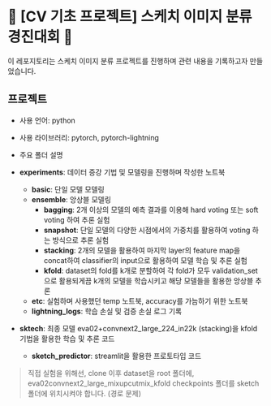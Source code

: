 # 🤗 [CV 기초 프로젝트] 스케치 이미지 분류 경진대회 🤗

이 레포지토리는 스케치 이미지 분류 프로젝트를 진행하며 관련 내용을 기록하고자 만들었습니다.

## 프로젝트

- 사용 언어: python
- 사용 라이브러리: pytorch, pytorch-lightning

- 주요 폴더 설명


- **experiments**: 데이터 증강 기법 및 모델링을 진행하며 작성한 노트북      
    - **basic**: 단일 모델 모델링      
    - **ensemble**: 앙상블 모델링   
        - **bagging**: 2개 이상의 모델의 예측 결과를 이용해 hard voting 또는 soft voting 하여 추론 실험   
        - **snapshot**: 단일 모델의 다양한 시점에서의 가중치를 활용하여 voting 하는 방식으로 추론 실험   
        - **stacking**: 2개의 모델을 활용하여 마지막 layer의 feature map을 concat하여 classifier의 input으로 활용하여 모델 학습 및 추론 실험   
        - **kfold**: dataset의 fold를 k개로 분할하여 각 fold가 모두 validation_set으로 활용되게끔 k개의 모델을 학습시키고 해당 모델들을 활용한 앙상블 추론   
    - **etc**: 실험하며 사용했던 temp 노트북, accuracy를 가늠하기 위한 노트북   
    - **lightning_logs**: 학습 손실 및 검증 손실 로그 기록

- **sktech**: 최종 모델 eva02+convnext2_large_224_in22k (stacking)을 kfold 기법을 활용한 학습 및 추론 코드

    - **sketch_predictor**: streamlit을 활용한 프로토타입 코드

> 직접 실험을 위해선, clone 이후 dataset을 root 폴더에, eva02convnext2_large_mixupcutmix_kfold checkpoints 폴더를 sketch 폴더에 위치시켜야 합니다. (경로 문제)


